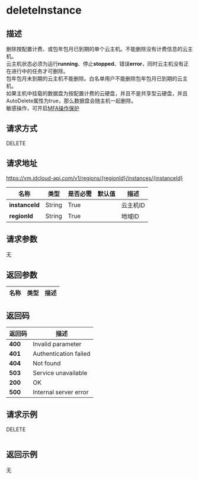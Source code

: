 # deleteInstance


## 描述
删除按配置计费、或包年包月已到期的单个云主机。不能删除没有计费信息的云主机。<br>
云主机状态必须为运行<b>running</b>、停止<b>stopped</b>、错误<b>error</b>，同时云主机没有正在进行中的任务才可删除。<br>
包年包月未到期的云主机不能删除。白名单用户不能删除包年包月已到期的云主机。<br>
如果主机中挂载的数据盘为按配置计费的云硬盘，并且不是共享型云硬盘，并且AutoDelete属性为true，那么数据盘会随主机一起删除。
</br>敏感操作，可开启<a href="https://www.jdcloud.com/help/detail/3786/isCatalog/1">MFA操作保护</a>

## 请求方式
DELETE

## 请求地址
https://vm.jdcloud-api.com/v1/regions/{regionId}/instances/{instanceId}

|名称|类型|是否必需|默认值|描述|
|---|---|---|---|---|
|**instanceId**|String|True||云主机ID|
|**regionId**|String|True||地域ID|

## 请求参数
无


## 返回参数
|名称|类型|描述|
|---|---|---|



## 返回码
|返回码|描述|
|---|---|
|**400**|Invalid parameter|
|**401**|Authentication failed|
|**404**|Not found|
|**503**|Service unavailable|
|**200**|OK|
|**500**|Internal server error|

## 请求示例
DELETE
```

```

## 返回示例
无
